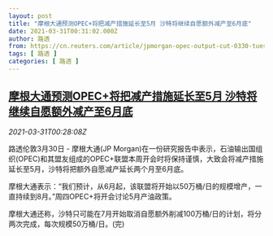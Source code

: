 ```yaml
---
layout: post
title: "摩根大通预测OPEC+将把减产措施延长至5月 沙特将继续自愿额外减产至6月底"
date: 2021-03-31T00:31:02.000Z
author: 路透
from: https://cn.reuters.com/article/jpmorgan-opec-output-cut-0330-tues-idCNKBS2BN02C
tags: [ 路透 ]
categories: [ 路透 ]
---
```

<!--1617150662000-->
[摩根大通预测OPEC+将把减产措施延长至5月 沙特将继续自愿额外减产至6月底](https://cn.reuters.com/article/jpmorgan-opec-output-cut-0330-tues-idCNKBS2BN02C)
------

<div>
<div><i>2021-03-31T00:28:08Z</i></div><p>路透伦敦3月30日 - 摩根大通(JP Morgan)在一份研究报告中表示，石油输出国组织(OPEC)和其盟友组成的OPEC+联盟本周开会时将保持谨慎，大致会将减产措施延长至5月，沙特将把额外自愿减产延长两个月至6月底。</p><p>摩根大通表示：“我们预计，从6月起，该联盟将开始以50万桶/日的规模增产，一直持续到8月。”周四OPEC+将开会讨论5月产油政策。</p><p>摩根大通还称，沙特只可能在7月开始取消自愿额外削减100万桶/日的计划，将分两次完成，每次规模50万桶/日。(完)</p>
</div>
